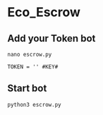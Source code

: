# Eco_Escrow
## Add your Token bot 
```nano escrow.py```

```TOKEN = '' #KEY#```
## Start bot
```python3 escrow.py```

